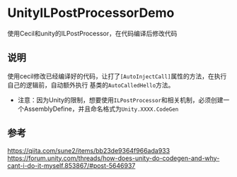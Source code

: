 # UnityILPostProcessorDemo
使用Cecil和unity的ILPostProcessor，在代码编译后修改代码

## 说明
使用cecil修改已经编译好的代码，让打了`[AutoInjectCall]`属性的方法，在执行自己的逻辑前，自动额外执行
基类的`AutoCalledHello`方法。

- 注意：因为Unity的限制，想要使用`ILPostProcessor`和相关机制，必须创建一个AssemblyDefine，并且命名格式为`Unity.XXXX.CodeGen`

## 参考
https://qiita.com/sune2/items/bb23de9364f966ada933  
https://forum.unity.com/threads/how-does-unity-do-codegen-and-why-cant-i-do-it-myself.853867/#post-5646937